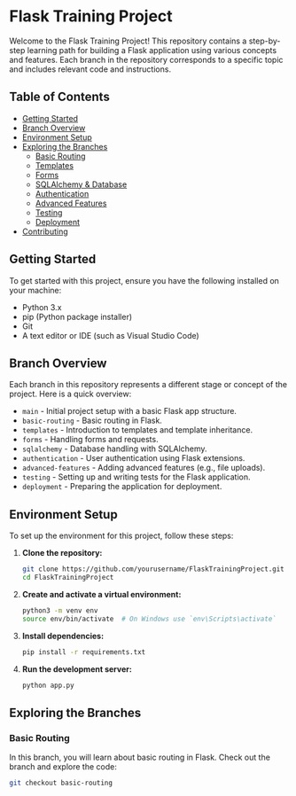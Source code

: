 # Flask Training Project

Welcome to the Flask Training Project! This repository contains a step-by-step learning path for building a Flask application using various concepts and features. Each branch in the repository corresponds to a specific topic and includes relevant code and instructions.

## Table of Contents

- [Getting Started](#getting-started)
- [Branch Overview](#branch-overview)
- [Environment Setup](#environment-setup)
- [Exploring the Branches](#exploring-the-branches)
  - [Basic Routing](#basic-routing)
  - [Templates](#templates)
  - [Forms](#forms)
  - [SQLAlchemy & Database](#sqlalchemy--database)
  - [Authentication](#authentication)
  - [Advanced Features](#advanced-features)
  - [Testing](#testing)
  - [Deployment](#deployment)
- [Contributing](#contributing)

## Getting Started

To get started with this project, ensure you have the following installed on your machine:

- Python 3.x
- pip (Python package installer)
- Git
- A text editor or IDE (such as Visual Studio Code)

## Branch Overview

Each branch in this repository represents a different stage or concept of the project. Here is a quick overview:

- `main` - Initial project setup with a basic Flask app structure.
- `basic-routing` - Basic routing in Flask.
- `templates` - Introduction to templates and template inheritance.
- `forms` - Handling forms and requests.
- `sqlalchemy` - Database handling with SQLAlchemy.
- `authentication` - User authentication using Flask extensions.
- `advanced-features` - Adding advanced features (e.g., file uploads).
- `testing` - Setting up and writing tests for the Flask application.
- `deployment` - Preparing the application for deployment.

## Environment Setup

To set up the environment for this project, follow these steps:

1. **Clone the repository:**

    ```sh
    git clone https://github.com/yourusername/FlaskTrainingProject.git
    cd FlaskTrainingProject
    ```

2. **Create and activate a virtual environment:**

    ```sh
    python3 -m venv env
    source env/bin/activate  # On Windows use `env\Scripts\activate`
    ```

3. **Install dependencies:**

    ```sh
    pip install -r requirements.txt
    ```

4. **Run the development server:**

    ```sh
    python app.py
    ```

## Exploring the Branches

### Basic Routing

In this branch, you will learn about basic routing in Flask. Check out the branch and explore the code:

```sh
git checkout basic-routing
